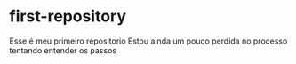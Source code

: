 # first-repository
Esse é meu primeiro repositorio
Estou ainda um pouco perdida no processo tentando entender os passos 
